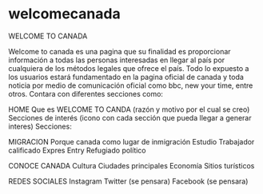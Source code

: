 # welcomecanada
WELCOME TO CANADA

Welcome to canada es una pagina que su finalidad es proporcionar información a todas las personas interesadas en llegar al país por cualquiera de los métodos legales que ofrece el país. Todo lo expuesto a los usuarios estará fundamentado en la pagina oficial de canada y toda noticia por medio de comunicación oficial como bbc, new your time, entre otros.
Contara con diferentes secciones como:

HOME
	Que es WELCOME TO CANDA (razón y motivo por el cual se creo)
	Secciones de interés (icono con cada sección que pueda llegar a generar interes)
Secciones:

MIGRACION
	Porque canada como lugar de inmigración
    Estudio
    Trabajador calificado 
    Expres Entry
    Refugiado político

CONOCE CANADA
	Cultura
	Ciudades principales 
	Economía 
	Sitios turísticos 

REDES SOCIALES 
	Instagram 
	Twitter (se pensara)
	Facebook (se pensara)


